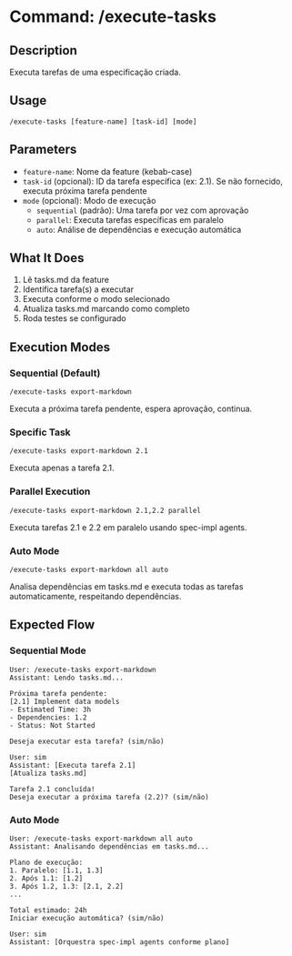 # Command: /execute-tasks

## Description
Executa tarefas de uma especificação criada.

## Usage
```
/execute-tasks [feature-name] [task-id] [mode]
```

## Parameters
- `feature-name`: Nome da feature (kebab-case)
- `task-id` (opcional): ID da tarefa específica (ex: 2.1). Se não fornecido, executa próxima tarefa pendente
- `mode` (opcional): Modo de execução
  - `sequential` (padrão): Uma tarefa por vez com aprovação
  - `parallel`: Executa tarefas específicas em paralelo
  - `auto`: Análise de dependências e execução automática

## What It Does
1. Lê tasks.md da feature
2. Identifica tarefa(s) a executar
3. Executa conforme o modo selecionado
4. Atualiza tasks.md marcando como completo
5. Roda testes se configurado

## Execution Modes

### Sequential (Default)
```
/execute-tasks export-markdown
```
Executa a próxima tarefa pendente, espera aprovação, continua.

### Specific Task
```
/execute-tasks export-markdown 2.1
```
Executa apenas a tarefa 2.1.

### Parallel Execution
```
/execute-tasks export-markdown 2.1,2.2 parallel
```
Executa tarefas 2.1 e 2.2 em paralelo usando spec-impl agents.

### Auto Mode
```
/execute-tasks export-markdown all auto
```
Analisa dependências em tasks.md e executa todas as tarefas automaticamente, respeitando dependências.

## Expected Flow

### Sequential Mode
```
User: /execute-tasks export-markdown
Assistant: Lendo tasks.md...

Próxima tarefa pendente:
[2.1] Implement data models
- Estimated Time: 3h
- Dependencies: 1.2
- Status: Not Started

Deseja executar esta tarefa? (sim/não)

User: sim
Assistant: [Executa tarefa 2.1]
[Atualiza tasks.md]

Tarefa 2.1 concluída!
Deseja executar a próxima tarefa (2.2)? (sim/não)
```

### Auto Mode
```
User: /execute-tasks export-markdown all auto
Assistant: Analisando dependências em tasks.md...

Plano de execução:
1. Paralelo: [1.1, 1.3]
2. Após 1.1: [1.2]
3. Após 1.2, 1.3: [2.1, 2.2]
...

Total estimado: 24h
Iniciar execução automática? (sim/não)

User: sim
Assistant: [Orquestra spec-impl agents conforme plano]
```